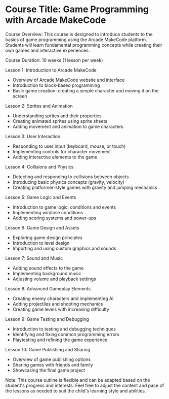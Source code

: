 # Course Title: Game Programming with Arcade MakeCode

Course Overview: This course is designed to introduce students to the basics of game programming using the Arcade MakeCode platform. Students will learn fundamental programming concepts while creating their own games and interactive experiences.

Course Duration: 10 weeks (1 lesson per week)

Lesson 1: Introduction to Arcade MakeCode

- Overview of Arcade MakeCode website and interface
- Introduction to block-based programming
- Basic game creation: creating a simple character and moving it on the screen

Lesson 2: Sprites and Animation

- Understanding sprites and their properties
- Creating animated sprites using sprite sheets
- Adding movement and animation to game characters

Lesson 3: User Interaction

- Responding to user input (keyboard, mouse, or touch)
- Implementing controls for character movement
- Adding interactive elements to the game

Lesson 4: Collisions and Physics

- Detecting and responding to collisions between objects
- Introducing basic physics concepts (gravity, velocity)
- Creating platformer-style games with gravity and jumping mechanics

Lesson 5: Game Logic and Events

- Introduction to game logic: conditions and events
- Implementing win/lose conditions
- Adding scoring systems and power-ups

Lesson 6: Game Design and Assets

- Exploring game design principles
- Introduction to level design
- Importing and using custom graphics and sounds

Lesson 7: Sound and Music

- Adding sound effects to the game
- Implementing background music
- Adjusting volume and playback settings

Lesson 8: Advanced Gameplay Elements

- Creating enemy characters and implementing AI
- Adding projectiles and shooting mechanics
- Creating game levels with increasing difficulty

Lesson 9: Game Testing and Debugging

- Introduction to testing and debugging techniques
- Identifying and fixing common programming errors
- Playtesting and refining the game experience

Lesson 10: Game Publishing and Sharing

- Overview of game publishing options
- Sharing games with friends and family
- Showcasing the final game project

Note: This course outline is flexible and can be adapted based on the student's progress and interests. Feel free to adjust the content and pace of the lessons as needed to suit the child's learning style and abilities.

